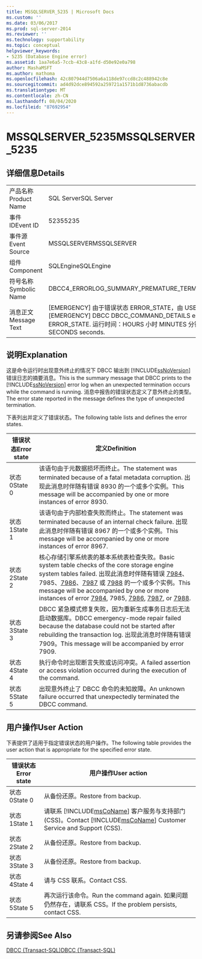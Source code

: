 ```yaml
---
title: MSSQLSERVER_5235 | Microsoft Docs
ms.custom: ''
ms.date: 03/06/2017
ms.prod: sql-server-2014
ms.reviewer: ''
ms.technology: supportability
ms.topic: conceptual
helpviewer_keywords:
- 5235 (Database Engine error)
ms.assetid: 1aa7e6a5-7ccb-43c8-a1fd-d50e92e0a798
author: MashaMSFT
ms.author: mathoma
ms.openlocfilehash: 42c807944d7506a6a118de97ccd8c2c488942c8e
ms.sourcegitcommit: ad4d92dce894592a259721a1571b1d8736abacdb
ms.translationtype: MT
ms.contentlocale: zh-CN
ms.lasthandoff: 08/04/2020
ms.locfileid: "87692954"
---
```

# <a name="mssqlserver_5235"></a><span data-ttu-id="5fb7b-102">MSSQLSERVER_5235</span><span class="sxs-lookup"><span data-stu-id="5fb7b-102">MSSQLSERVER_5235</span></span>
    
## <a name="details"></a><span data-ttu-id="5fb7b-103">详细信息</span><span class="sxs-lookup"><span data-stu-id="5fb7b-103">Details</span></span>  
  
|||  
|-|-|  
|<span data-ttu-id="5fb7b-104">产品名称</span><span class="sxs-lookup"><span data-stu-id="5fb7b-104">Product Name</span></span>|<span data-ttu-id="5fb7b-105">SQL Server</span><span class="sxs-lookup"><span data-stu-id="5fb7b-105">SQL Server</span></span>|  
|<span data-ttu-id="5fb7b-106">事件 ID</span><span class="sxs-lookup"><span data-stu-id="5fb7b-106">Event ID</span></span>|<span data-ttu-id="5fb7b-107">5235</span><span class="sxs-lookup"><span data-stu-id="5fb7b-107">5235</span></span>|  
|<span data-ttu-id="5fb7b-108">事件源</span><span class="sxs-lookup"><span data-stu-id="5fb7b-108">Event Source</span></span>|<span data-ttu-id="5fb7b-109">MSSQLSERVER</span><span class="sxs-lookup"><span data-stu-id="5fb7b-109">MSSQLSERVER</span></span>|  
|<span data-ttu-id="5fb7b-110">组件</span><span class="sxs-lookup"><span data-stu-id="5fb7b-110">Component</span></span>|<span data-ttu-id="5fb7b-111">SQLEngine</span><span class="sxs-lookup"><span data-stu-id="5fb7b-111">SQLEngine</span></span>|  
|<span data-ttu-id="5fb7b-112">符号名称</span><span class="sxs-lookup"><span data-stu-id="5fb7b-112">Symbolic Name</span></span>|<span data-ttu-id="5fb7b-113">DBCC4_ERRORLOG_SUMMARY_PREMATURE_TERMINATION</span><span class="sxs-lookup"><span data-stu-id="5fb7b-113">DBCC4_ERRORLOG_SUMMARY_PREMATURE_TERMINATION</span></span>|  
|<span data-ttu-id="5fb7b-114">消息正文</span><span class="sxs-lookup"><span data-stu-id="5fb7b-114">Message Text</span></span>|<span data-ttu-id="5fb7b-115">[EMERGENCY] 由于错误状态 ERROR_STATE，由 USER_NAME 执行的 DBCC DBCC_COMMAND_DETAILS 已异常终止。</span><span class="sxs-lookup"><span data-stu-id="5fb7b-115">[EMERGENCY] DBCC DBCC_COMMAND_DETAILS executed by USER_NAME terminated abnormally due to error state ERROR_STATE.</span></span> <span data-ttu-id="5fb7b-116">运行时间：HOURS 小时 MINUTES 分钟 SECONDS 秒。</span><span class="sxs-lookup"><span data-stu-id="5fb7b-116">Elapsed time: HOURS hours MINUTES minutes SECONDS seconds.</span></span>|  
  
## <a name="explanation"></a><span data-ttu-id="5fb7b-117">说明</span><span class="sxs-lookup"><span data-stu-id="5fb7b-117">Explanation</span></span>  
 <span data-ttu-id="5fb7b-118">这是命令运行时出现意外终止的情况下 DBCC 输出到 [!INCLUDE[ssNoVersion](../../includes/ssnoversion-md.md)] 错误日志的摘要消息。</span><span class="sxs-lookup"><span data-stu-id="5fb7b-118">This is the summary message that DBCC prints to the [!INCLUDE[ssNoVersion](../../includes/ssnoversion-md.md)] error log when an unexpected termination occurs while the command is running.</span></span> <span data-ttu-id="5fb7b-119">消息中报告的错误状态定义了意外终止的类型。</span><span class="sxs-lookup"><span data-stu-id="5fb7b-119">The error state reported in the message defines the type of unexpected termination.</span></span>  
  
 <span data-ttu-id="5fb7b-120">下表列出并定义了错误状态。</span><span class="sxs-lookup"><span data-stu-id="5fb7b-120">The following table lists and defines the error states.</span></span>  
  
|<span data-ttu-id="5fb7b-121">错误状态</span><span class="sxs-lookup"><span data-stu-id="5fb7b-121">Error state</span></span>|<span data-ttu-id="5fb7b-122">定义</span><span class="sxs-lookup"><span data-stu-id="5fb7b-122">Definition</span></span>|  
|-----------------|----------------|  
|<span data-ttu-id="5fb7b-123">状态 0</span><span class="sxs-lookup"><span data-stu-id="5fb7b-123">State 0</span></span>|<span data-ttu-id="5fb7b-124">该语句由于元数据损坏而终止。</span><span class="sxs-lookup"><span data-stu-id="5fb7b-124">The statement was terminated because of a fatal metadata corruption.</span></span> <span data-ttu-id="5fb7b-125">出现此消息时伴随有错误 8930 的一个或多个实例。</span><span class="sxs-lookup"><span data-stu-id="5fb7b-125">This message will be accompanied by one or more instances of error 8930.</span></span>|  
|<span data-ttu-id="5fb7b-126">状态 1</span><span class="sxs-lookup"><span data-stu-id="5fb7b-126">State 1</span></span>|<span data-ttu-id="5fb7b-127">该语句由于内部检查失败而终止。</span><span class="sxs-lookup"><span data-stu-id="5fb7b-127">The statement was terminated because of an internal check failure.</span></span> <span data-ttu-id="5fb7b-128">出现此消息时伴随有错误 8967 的一个或多个实例。</span><span class="sxs-lookup"><span data-stu-id="5fb7b-128">This message will be accompanied by one or more instances of error 8967.</span></span>|  
|<span data-ttu-id="5fb7b-129">状态 2</span><span class="sxs-lookup"><span data-stu-id="5fb7b-129">State 2</span></span>|<span data-ttu-id="5fb7b-130">核心存储引擎系统表的基本系统表检查失败。</span><span class="sxs-lookup"><span data-stu-id="5fb7b-130">Basic system table checks of the core storage engine system tables failed.</span></span> <span data-ttu-id="5fb7b-131">出现此消息时伴随有错误 [7984](mssqlserver-7984-database-engine-error.md)、7985、[7986](mssqlserver-7986-database-engine-error.md)、[7987](mssqlserver-7987-database-engine-error.md) 或 [7988](mssqlserver-7988-database-engine-error.md) 的一个或多个实例。</span><span class="sxs-lookup"><span data-stu-id="5fb7b-131">This message will be accompanied by one or more instances of error [7984](mssqlserver-7984-database-engine-error.md), 7985, [7986](mssqlserver-7986-database-engine-error.md), [7987](mssqlserver-7987-database-engine-error.md), or [7988](mssqlserver-7988-database-engine-error.md).</span></span>|  
|<span data-ttu-id="5fb7b-132">状态 3</span><span class="sxs-lookup"><span data-stu-id="5fb7b-132">State 3</span></span>|<span data-ttu-id="5fb7b-133">DBCC 紧急模式修复失败，因为重新生成事务日志后无法启动数据库。</span><span class="sxs-lookup"><span data-stu-id="5fb7b-133">DBCC emergency-mode repair failed because the database could not be started after rebuilding the transaction log.</span></span> <span data-ttu-id="5fb7b-134">出现此消息时伴随有错误 7909。</span><span class="sxs-lookup"><span data-stu-id="5fb7b-134">This message will be accompanied by error 7909.</span></span>|  
|<span data-ttu-id="5fb7b-135">状态 4</span><span class="sxs-lookup"><span data-stu-id="5fb7b-135">State 4</span></span>|<span data-ttu-id="5fb7b-136">执行命令时出现断言失败或访问冲突。</span><span class="sxs-lookup"><span data-stu-id="5fb7b-136">A failed assertion or access violation occurred during the execution of the command.</span></span>|  
|<span data-ttu-id="5fb7b-137">状态 5</span><span class="sxs-lookup"><span data-stu-id="5fb7b-137">State 5</span></span>|<span data-ttu-id="5fb7b-138">出现意外终止了 DBCC 命令的未知故障。</span><span class="sxs-lookup"><span data-stu-id="5fb7b-138">An unknown failure occurred that unexpectedly terminated the DBCC command.</span></span>|  
  
## <a name="user-action"></a><span data-ttu-id="5fb7b-139">用户操作</span><span class="sxs-lookup"><span data-stu-id="5fb7b-139">User Action</span></span>  
 <span data-ttu-id="5fb7b-140">下表提供了适用于指定错误状态的用户操作。</span><span class="sxs-lookup"><span data-stu-id="5fb7b-140">The following table provides the user action that is appropriate for the specified error state.</span></span>  
  
|<span data-ttu-id="5fb7b-141">错误状态</span><span class="sxs-lookup"><span data-stu-id="5fb7b-141">Error state</span></span>|<span data-ttu-id="5fb7b-142">用户操作</span><span class="sxs-lookup"><span data-stu-id="5fb7b-142">User action</span></span>|  
|-----------------|-----------------|  
|<span data-ttu-id="5fb7b-143">状态 0</span><span class="sxs-lookup"><span data-stu-id="5fb7b-143">State 0</span></span>|<span data-ttu-id="5fb7b-144">从备份还原。</span><span class="sxs-lookup"><span data-stu-id="5fb7b-144">Restore from backup.</span></span>|  
|<span data-ttu-id="5fb7b-145">状态 1</span><span class="sxs-lookup"><span data-stu-id="5fb7b-145">State 1</span></span>|<span data-ttu-id="5fb7b-146">请联系 [!INCLUDE[msCoName](../../includes/msconame-md.md)] 客户服务与支持部门 (CSS)。</span><span class="sxs-lookup"><span data-stu-id="5fb7b-146">Contact [!INCLUDE[msCoName](../../includes/msconame-md.md)] Customer Service and Support (CSS).</span></span>|  
|<span data-ttu-id="5fb7b-147">状态 2</span><span class="sxs-lookup"><span data-stu-id="5fb7b-147">State 2</span></span>|<span data-ttu-id="5fb7b-148">从备份还原。</span><span class="sxs-lookup"><span data-stu-id="5fb7b-148">Restore from backup.</span></span>|  
|<span data-ttu-id="5fb7b-149">状态 3</span><span class="sxs-lookup"><span data-stu-id="5fb7b-149">State 3</span></span>|<span data-ttu-id="5fb7b-150">从备份还原。</span><span class="sxs-lookup"><span data-stu-id="5fb7b-150">Restore from backup.</span></span>|  
|<span data-ttu-id="5fb7b-151">状态 4</span><span class="sxs-lookup"><span data-stu-id="5fb7b-151">State 4</span></span>|<span data-ttu-id="5fb7b-152">请与 CSS 联系。</span><span class="sxs-lookup"><span data-stu-id="5fb7b-152">Contact CSS.</span></span>|  
|<span data-ttu-id="5fb7b-153">状态 5</span><span class="sxs-lookup"><span data-stu-id="5fb7b-153">State 5</span></span>|<span data-ttu-id="5fb7b-154">再次运行该命令。</span><span class="sxs-lookup"><span data-stu-id="5fb7b-154">Run the command again.</span></span> <span data-ttu-id="5fb7b-155">如果问题仍然存在，请联系 CSS。</span><span class="sxs-lookup"><span data-stu-id="5fb7b-155">If the problem persists, contact CSS.</span></span>|  
  
## <a name="see-also"></a><span data-ttu-id="5fb7b-156">另请参阅</span><span class="sxs-lookup"><span data-stu-id="5fb7b-156">See Also</span></span>  
 [<span data-ttu-id="5fb7b-157">DBCC (Transact-SQL)</span><span class="sxs-lookup"><span data-stu-id="5fb7b-157">DBCC &#40;Transact-SQL&#41;</span></span>](/sql/t-sql/database-console-commands/dbcc-transact-sql)  
  
  
